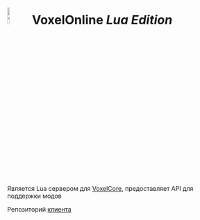 
# <img src="https://github.com/Xertis/VoxelOnline-LuaServer/blob/main/server_icon.png?raw=true" width="10%" alt="VoxelOnline Logo"> **VoxelOnline** *Lua Edition*


Является Lua сервером для [VoxelCore](https://github.com/MihailRis/VoxelEngine-Cpp), предоставляет API для поддержки модов

Репозиторий [клиента](https://github.com/GHOST3118/voxel-engine-multiplayer-client)
